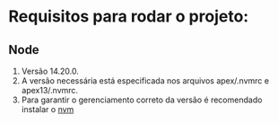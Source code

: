 # Requisitos para rodar o projeto:

## Node
  1. Versão 14.20.0. 
  2. A versão necessária está especificada nos arquivos apex/.nvmrc e apex13/.nvmrc. 
  3. Para garantir o gerenciamento correto da versão é recomendado instalar o [nvm](https://github.com/nvm-sh/nvm)
